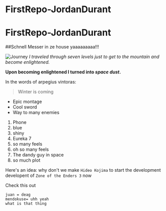 # FirstRepo-JordanDurant
# FirstRepo-JordanDurant

##Schnell Messer in ze house yaaaaaaaaa!!!

![Journey](http://occidentalweekly.com/wp-content/uploads/2015/02/2204681-vlcsnap_2012_05_11_19h58m37s41.png)
*I traveled through seven levels just to get to the mountain and become enlightened.*

**Upon becoming enlightened I turned into _space_ _dust_.**


In the words of arpegius vintoras:
>Winter is coming

* Epic montage
* Cool sword
* Way to many enemies

1. Phone
  1. blue
  2. shiny
2. Eureka 7
  1. so many feels 
  2. oh so many feels
3. The dandy guy in space
  1. so much plot 

Here's an idea: why don't we make `Hideo Kojima` to start the development developent of `Zone of the Enders 3` now

Check this out

```
juan = deag
mendokuse= uhh yeah
what is that thing
```
